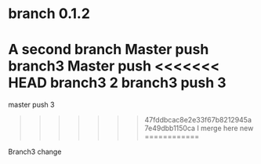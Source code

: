 # branch 0.1.2
A second branch
Master push
branch3
Master push
<<<<<<< HEAD
branch3 2
branch3 push 3
=======
master push 3
>>>>>>> 47fddbcac8e2e33f67b8212945a7e49dbb1150ca
I merge here
new ============

Branch3 change

